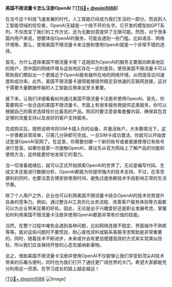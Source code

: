 **美国不限流量卡怎么注册OpenAI？[[TG💪+ @esim1088](https://t.me/s/esim1088)]**

在当今这个科技飞速发展的时代，人工智能已经成为我们生活的一部分。而说到人工智能领域的佼佼者，OpenAI无疑是一个绕不开的名字。它开发的模型如GPT系列，不仅改变了我们的工作方式，还为无数创意提供了无限可能。然而，对于很多国内用户来说，想要体验OpenAI的服务，可能会遇到一些门槛，比如语言、网络环境等。那么，使用美国不限流量卡来注册和使用OpenAI就是一个非常不错的选择。

首先，为什么选择美国不限流量卡呢？这是因为OpenAI的服务主要面向欧美地区的用户，而中国的网络环境与这些地区存在一定的差异。使用美国不限流量卡可以帮助我们模拟出一个更接近于OpenAI服务器所在地的网络环境，从而提高访问速度和成功率。此外，美国不限流量卡通常能够提供稳定且快速的互联网连接，这对于需要大量数据传输的人工智能应用来说至关重要。

接下来，让我们详细看看如何通过美国不限流量卡注册并使用OpenAI。首先，你需要购买一张合适的美国不限流量卡。市面上有很多服务商提供这类服务，你可以根据自己的需求选择性价比最高的产品。购买时要注意查看套餐内容，确保其包含足够的流量支持以及良好的客户支持服务。

完成购买后，按照说明书将SIM卡插入你的设备，并激活账户。大多数情况下，这一步骤都非常简单，只需几分钟即可完成。一旦SIM卡成功激活，你就可以开始尝试登录OpenAI官网了。在这里，你需要创建一个新的账号或者直接使用已有账号进行登录。如果你是第一次接触OpenAI，建议先从官方网站上了解产品的功能和使用方法，这样能更好地发挥它的潜力。

当一切准备就绪后，就可以正式开始探索OpenAI的世界了。无论是编写代码、生成文本还是进行数据分析，OpenAI都能为你提供强大的技术支持。不过，在享受便利的同时，也要注意合理安排使用时间，避免过度依赖技术手段影响正常的生活节奏。

除了个人用户之外，企业也可以利用美国不限流量卡结合OpenAI的技术优势提升自身的竞争力。例如，通过整合AI工具优化业务流程、改善客户服务体验等方面都可以为企业带来显著的好处。因此，无论是出于兴趣爱好还是职业发展考虑，掌握如何利用美国不限流量卡注册并使用OpenAI都是非常有价值的技能。

当然，在整个过程中难免会遇到各种问题，比如网络连接不稳定、界面操作不熟练等等。面对这些问题时不要慌张，耐心查找资料或联系客服寻求帮助是非常重要的。同时，随着技术不断进步，未来或许会有更加便捷高效的方式来实现类似目标，所以我们应该保持开放的心态去接纳新事物。

总之，借助美国不限流量卡注册并使用OpenAI不仅能够让我们享受到顶尖AI技术带来的乐趣与便利，同时也为我们打开了通往更广阔世界的大门。希望大家都能充分利用这一资源，在学习成长的路上越走越远！

[[TG💪+ @esim1088](https://t.me/s/esim1088) ![Image](https://i.postimg.cc/4NQfJmqS/Snipaste-2025-05-13-00-14-12.png)]